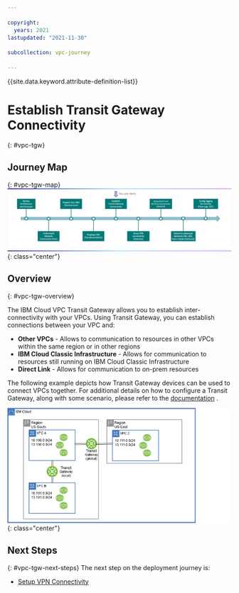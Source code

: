 ```yaml
---

copyright:
  years: 2021
lastupdated: "2021-11-30"

subcollection: vpc-journey

---
```


{{site.data.keyword.attribute-definition-list}}

# Establish Transit Gateway Connectivity
{: #vpc-tgw}



## Journey Map
{: #vpc-tgw-map}
![Architecture](images/tgw/journey-map.png){: class="center"}

 

## Overview
{: #vpc-tgw-overview}



The IBM Cloud VPC Transit Gateway allows you to establish inter-connectivity with your VPCs. Using Transit Gateway, you can establish connections between your VPC and:

- **Other VPCs** - Allows to communication to resources in other VPCs within the same region or in other regions
- **IBM Cloud Classic Infrastructure** - Allows for communication to resources still running on IBM Cloud Classic Infrastructure
- **Direct Link** - Allows for communication to on-prem resources



The following example depicts how Transit Gateway devices can be used to connect VPCs together. For additional details on how to configure a Transit Gateway, along with some scenario, please refer to the [documentation](https://{DomainName}/docs/transit-gateway?topic=transit-gateway-about) .

 

 

![Architecture](images/tgw/tgw-arch-sample1.png){: class="center"}





## Next Steps

{: #vpc-tgw-next-steps}
The next step on the deployment journey is:

* [Setup VPN Connectivity](/docs/vpc-journey?topic=vpc-journey-vpc-vpn)
